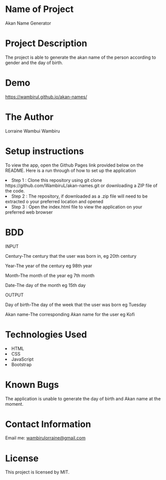 # Name of Project
Akan Name Generator

# Project Description
The project is able to generate the akan name of the person according to gender and the day of birth.

# Demo
https://wambirul.github.io/akan-names/
# The Author
Lorraine Wambui Wambiru

# Setup instructions
To view the app, open the Github Pages link provided below on the README. Here is a run through of how to set up the application

<li> Step 1 : Clone this repository using git clone https://github.com/WambiruL/akan-names.git or downloading a ZIP file of the code.</li>
<li>Step 2 : The repository, if downloaded as a .zip file will need to be extracted o your preferred location and opened</li>
<li>Step 3 : Open the index.html file to view the application on your preferred web browser</li>

# BDD
INPUT
<p>Century-The century that the user was born in, eg 20th century</p>
<p>Year-The year of the century eg 98th year</p>
<p>Month-The month of the year eg 7th month</p>
<p>Date-The day of the month eg 15th day</p>
<p>OUTPUT</p>
<p>Day of birth-The day of the week that the user was born eg Tuesday</p>
<p>Akan name-The corresponding Akan name for the user eg Kofi</p>

# Technologies Used
<li>HTML</li>
<li>CSS</li>
<li>JavaScript</li>
<li>Bootstrap</li>

# Known Bugs
The application is unable to generate the day of birth and Akan name at the moment.

# Contact Information
Email me: wambirulorraine@gmail.com

# License
This project is licensed by MIT.
